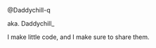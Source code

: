 @Daddychill-q

aka. Daddychill_

I make little code, and I make sure to share them.

      
<!---
Daddychill-q/Daddychill-q is a ✨ special ✨ repository because its `README.md` (this file) appears on your GitHub profile.
You can click the Preview link to take a look at your changes.
--->
